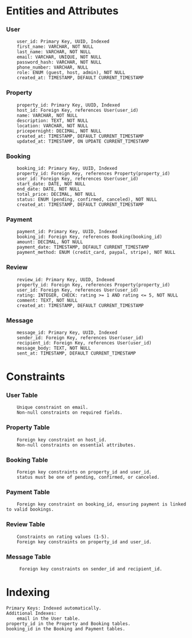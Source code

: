  # Entities and Attributes
 
 ### User
 
        user_id: Primary Key, UUID, Indexed
        first_name: VARCHAR, NOT NULL
        last_name: VARCHAR, NOT NULL
        email: VARCHAR, UNIQUE, NOT NULL
        password_hash: VARCHAR, NOT NULL
        phone_number: VARCHAR, NULL
        role: ENUM (guest, host, admin), NOT NULL
        created_at: TIMESTAMP, DEFAULT CURRENT_TIMESTAMP
 
  ### Property
  
        property_id: Primary Key, UUID, Indexed
        host_id: Foreign Key, references User(user_id)
        name: VARCHAR, NOT NULL
        description: TEXT, NOT NULL
        location: VARCHAR, NOT NULL
        pricepernight: DECIMAL, NOT NULL
        created_at: TIMESTAMP, DEFAULT CURRENT_TIMESTAMP
        updated_at: TIMESTAMP, ON UPDATE CURRENT_TIMESTAMP
        
 ### Booking
 
        booking_id: Primary Key, UUID, Indexed
        property_id: Foreign Key, references Property(property_id)
        user_id: Foreign Key, references User(user_id)
        start_date: DATE, NOT NULL
        end_date: DATE, NOT NULL
        total_price: DECIMAL, NOT NULL
        status: ENUM (pending, confirmed, canceled), NOT NULL
        created_at: TIMESTAMP, DEFAULT CURRENT_TIMESTAMP
        
 ### Payment
 
        payment_id: Primary Key, UUID, Indexed
        booking_id: Foreign Key, references Booking(booking_id)
        amount: DECIMAL, NOT NULL
        payment_date: TIMESTAMP, DEFAULT CURRENT_TIMESTAMP
        payment_method: ENUM (credit_card, paypal, stripe), NOT NULL
        
 ### Review
 
        review_id: Primary Key, UUID, Indexed
        property_id: Foreign Key, references Property(property_id)
        user_id: Foreign Key, references User(user_id)
        rating: INTEGER, CHECK: rating >= 1 AND rating <= 5, NOT NULL
        comment: TEXT, NOT NULL
        created_at: TIMESTAMP, DEFAULT CURRENT_TIMESTAMP
        
 ### Message
 
        message_id: Primary Key, UUID, Indexed
        sender_id: Foreign Key, references User(user_id)
        recipient_id: Foreign Key, references User(user_id)
        message_body: TEXT, NOT NULL
        sent_at: TIMESTAMP, DEFAULT CURRENT_TIMESTAMP
        
 # Constraints 
 
   ### User Table
        Unique constraint on email.
        Non-null constraints on required fields.
        
   ### Property Table
        Foreign key constraint on host_id.
        Non-null constraints on essential attributes.
        
   ### Booking Table
        Foreign key constraints on property_id and user_id.
        status must be one of pending, confirmed, or canceled.
        
   ### Payment Table
        Foreign key constraint on booking_id, ensuring payment is linked to valid bookings.
        
   ### Review Table
        Constraints on rating values (1-5).
        Foreign key constraints on property_id and user_id.
        
   ### Message Table
         Foreign key constraints on sender_id and recipient_id.
         
 # Indexing
    Primary Keys: Indexed automatically.
    Additional Indexes:
        email in the User table.
    property_id in the Property and Booking tables.
    booking_id in the Booking and Payment tables.
